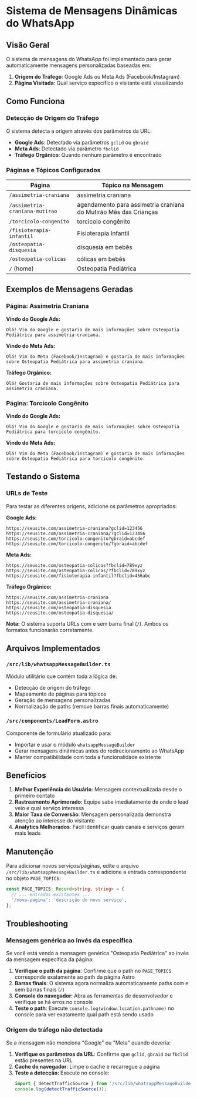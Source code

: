 # Sistema de Mensagens Dinâmicas do WhatsApp

## Visão Geral

O sistema de mensagens do WhatsApp foi implementado para gerar automaticamente mensagens personalizadas baseadas em:
1. **Origem do Tráfego**: Google Ads ou Meta Ads (Facebook/Instagram)
2. **Página Visitada**: Qual serviço específico o visitante está visualizando

## Como Funciona

### Detecção de Origem do Tráfego

O sistema detecta a origem através dos parâmetros da URL:

- **Google Ads**: Detectado via parâmetros `gclid` ou `gbraid`
- **Meta Ads**: Detectado via parâmetro `fbclid`
- **Tráfego Orgânico**: Quando nenhum parâmetro é encontrado

### Páginas e Tópicos Configurados

| Página | Tópico na Mensagem |
|--------|-------------------|
| `/assimetria-craniana` | assimetria craniana |
| `/assimetria-craniana-mutirao` | agendamento para assimetria craniana do Mutirão Mês das Crianças |
| `/torcicolo-congenito` | torcicolo congênito |
| `/fisioterapia-infantil` | Fisioterapia Infantil |
| `/osteopatia-disquesia` | disquesia em bebês |
| `/osteopatia-colicas` | cólicas em bebês |
| `/` (home) | Osteopatia Pediátrica |

## Exemplos de Mensagens Geradas

### Página: Assimetria Craniana

**Vindo do Google Ads:**
```
Olá! Vim do Google e gostaria de mais informações sobre Osteopatia Pediátrica para assimetria craniana.
```

**Vindo do Meta Ads:**
```
Olá! Vim do Meta (Facebook/Instagram) e gostaria de mais informações sobre Osteopatia Pediátrica para assimetria craniana.
```

**Tráfego Orgânico:**
```
Olá! Gostaria de mais informações sobre Osteopatia Pediátrica para assimetria craniana.
```

### Página: Torcicolo Congênito

**Vindo do Google Ads:**
```
Olá! Vim do Google e gostaria de mais informações sobre Osteopatia Pediátrica para torcicolo congênito.
```

**Vindo do Meta Ads:**
```
Olá! Vim do Meta (Facebook/Instagram) e gostaria de mais informações sobre Osteopatia Pediátrica para torcicolo congênito.
```

## Testando o Sistema

### URLs de Teste

Para testar as diferentes origens, adicione os parâmetros apropriados:

**Google Ads:**
```
https://seusite.com/assimetria-craniana?gclid=123456
https://seusite.com/assimetria-craniana/?gclid=123456
https://seusite.com/torcicolo-congenito?gbraid=abcdef
https://seusite.com/torcicolo-congenito/?gbraid=abcdef
```

**Meta Ads:**
```
https://seusite.com/osteopatia-colicas?fbclid=789xyz
https://seusite.com/osteopatia-colicas/?fbclid=789xyz
https://seusite.com/fisioterapia-infantil?fbclid=456abc
```

**Tráfego Orgânico:**
```
https://seusite.com/assimetria-craniana
https://seusite.com/assimetria-craniana/
https://seusite.com/osteopatia-disquesia
https://seusite.com/osteopatia-disquesia/
```

**Nota:** O sistema suporta URLs com e sem barra final (`/`). Ambos os formatos funcionarão corretamente.

## Arquivos Implementados

### `/src/lib/whatsappMessageBuilder.ts`
Módulo utilitário que contém toda a lógica de:
- Detecção de origem do tráfego
- Mapeamento de páginas para tópicos
- Geração de mensagens personalizadas
- Normalização de paths (remove barras finais automaticamente)

### `/src/components/LeadForm.astro`
Componente de formulário atualizado para:
- Importar e usar o módulo `whatsappMessageBuilder`
- Gerar mensagens dinâmicas antes do redirecionamento ao WhatsApp
- Manter compatibilidade com toda a funcionalidade existente

## Benefícios

1. **Melhor Experiência do Usuário**: Mensagem contextualizada desde o primeiro contato
2. **Rastreamento Aprimorado**: Equipe sabe imediatamente de onde o lead veio e qual serviço interessa
3. **Maior Taxa de Conversão**: Mensagem personalizada demonstra atenção ao interesse do visitante
4. **Analytics Melhorados**: Fácil identificar quais canais e serviços geram mais leads

## Manutenção

Para adicionar novos serviços/páginas, edite o arquivo `/src/lib/whatsappMessageBuilder.ts` e adicione a entrada correspondente no objeto `PAGE_TOPICS`:

```typescript
const PAGE_TOPICS: Record<string, string> = {
  // ... entradas existentes ...
  '/nova-pagina': 'descrição do novo serviço',
};
```

## Troubleshooting

### Mensagem genérica ao invés da específica

Se você está vendo a mensagem genérica "Osteopatia Pediátrica" ao invés da mensagem específica da página:

1. **Verifique o path da página**: Confirme que o path no `PAGE_TOPICS` corresponde exatamente ao path da página Astro
2. **Barras finais**: O sistema agora normaliza automaticamente paths com e sem barras finais (`/`)
3. **Console do navegador**: Abra as ferramentas de desenvolvedor e verifique se há erros no console
4. **Teste o path**: Execute `console.log(window.location.pathname)` no console para ver exatamente qual path está sendo usado

### Origem do tráfego não detectada

Se a mensagem não menciona "Google" ou "Meta" quando deveria:

1. **Verifique os parâmetros da URL**: Confirme que `gclid`, `gbraid` ou `fbclid` estão presentes na URL
2. **Cache do navegador**: Limpe o cache e recarregue a página
3. **Teste a detecção**: Execute no console:
   ```javascript
   import { detectTrafficSource } from '/src/lib/whatsappMessageBuilder.ts';
   console.log(detectTrafficSource());
   ```
